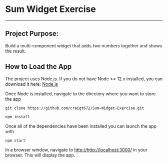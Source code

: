 # Sum Widget Exercise

---

## Project Purpose:

Build a multi-component widget that adds two numbers together and shows the result.

## How to Load the App

The project uses Node.js. If you do not have Node >= 12.x installed, you can download it here: [Node.js](https://nodejs.org/en/)

Once Node is installed, navigate to the directory where you want to store the app

```
git clone https://github.com/craigt672/Sum-Widget-Exercise.git

npm install
```

Once all of the dependencies have been installed you can launch the app with

```
npm start
```

In a browser window, navigate to [http://http://localhost:3000/](http://http://localhost:3000/) in your browser. This will display the app.
